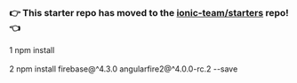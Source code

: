 ### :point_right: This starter repo has moved to the [ionic-team/starters](https://github.com/ionic-team/starters/tree/master/ionic-angular/official/tabs) repo! :point_left:

1 npm install <br><br>
2 npm install firebase@^4.3.0 angularfire2@^4.0.0-rc.2 --save

